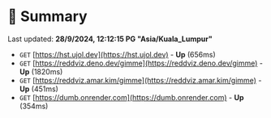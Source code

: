 # 📖 Summary
Last updated: **28/9/2024, 12:12:15 PG "Asia/Kuala_Lumpur"**

- `GET` [https://hst.ujol.dev](https://hst.ujol.dev) - **Up** (656ms)
- `GET` [https://reddviz.deno.dev/gimme](https://reddviz.deno.dev/gimme) - **Up** (1820ms)
- `GET` [https://reddviz.amar.kim/gimme](https://reddviz.amar.kim/gimme) - **Up** (451ms)
- `GET` [https://dumb.onrender.com](https://dumb.onrender.com) - **Up** (354ms)
